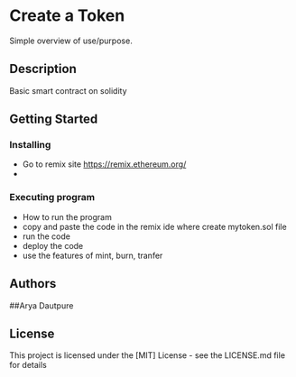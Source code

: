 # Create a Token
Simple overview of use/purpose.

## Description
Basic smart contract on solidity

## Getting Started

### Installing

* Go to remix site https://remix.ethereum.org/
* 
### Executing program

* How to run the program
* copy and paste the code in the remix ide where create mytoken.sol file
* run the code
* deploy the code
* use the features of mint, burn, tranfer

## Authors
##Arya Dautpure

## License

This project is licensed under the [MIT] License - see the LICENSE.md file for details
